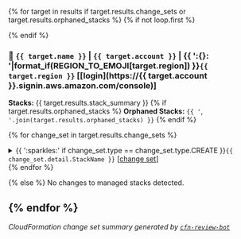 {% for target in results if target.results.change_sets or target.results.orphaned_stacks %}
{%  if not loop.first %}
<br>

{%  endif %}
### :dart: `{{ target.name }}` | `{{ target.account }}` | {{ ':{}: '|format_if(REGION_TO_EMOJI[target.region]) }}`{{ target.region }}` [[login](https://{{ target.account }}.signin.aws.amazon.com/console)]

**Stacks:** {{ target.results.stack_summary }}
{%  if target.results.orphaned_stacks %}
**Orphaned Stacks:** `{{ '`, `'.join(target.results.orphaned_stacks) }}`
{%  endif %}

{%  for change_set in target.results.change_sets %}
<details>
<summary>{{ ':sparkles:' if change_set.type == change_set.type.CREATE }}<code>{{ change_set.detail.StackName }}</code> [<a href="https://{{ target.region }}.console.aws.amazon.com/cloudformation/home?region={{ target.region }}#/stacks/{{ change_set.stack }}/changesets/{{ change_set.id}}">change set</a>]</summary>

{%    if change_set.detail.Status != 'CREATE_COMPLETE' %}
#### Status: `{{ change_set.detail.Status }}`{{ ' ({})'|format_if(change_set.detail.StatusReason) }}
{%    endif %}
{%    if change_set.detail.Parameters|length > 1 %}
#### Parameters

|Name|Value|
|:-|:-|
{%      for p in change_set.detail.Parameters if not p.ParameterKey == METADATA_PARAMETER %}
|`{{ p.ParameterKey }}`|{{ p.ParameterValue|md_code }}|
{%      endfor %}

{%    endif %}
{%    if change_set.detail.Capabilities %}
#### Capabilities: `{{ '` | `'.join(change_set.detail.Capabilities) }}`

{%    endif %}
#### Resource Changes

{%    if change_set.detail.Changes %}
|Resource|Resource Type|Action|Replace?|Modification Scope|Change Source|
|:-|:-|:-|:-|:-|:-|
{%      for change in change_set.detail.Changes %}
|`{{ change.ResourceChange.LogicalResourceId }}`|`{{ change.ResourceChange.ResourceType }}`|`{{ change.ResourceChange.Action }}`|{{ '`{}`'|format_if(change.ResourceChange.Replacement) }}|{{ '<br>'.join(change.ResourceChange.Scopes) }}|
{%-       for detail in change.Details %}
{{ '<br>' if not loop.first }}`{{ detail.ChangeSource }}`{{ ' (`{}`)'|format_if(detail.CausingEntity) }}{{ ' **`[{}]`**'|format_if(detail.Evaluation) }}
{%-       endfor %}|
{%      endfor %}

{%    else %}
No resource changes.

{%    endif %}
{%    if change_set.detail.Tags %}
#### Tags

|Key|Value|
|:-|:-|
{%      for t in change_set.detail.Tags %}
|`{{ t.Key }}`|{{ t.Value|md_code }}|
{%      endfor %}

{%    endif %}
</details>
{%  endfor %}

{% else %}
No changes to managed stacks detected.

{% endfor %}
---
_CloudFormation change set summary generated by [`cfn-review-bot`](https://github.com/biochimia/cfn-review-bot)_

